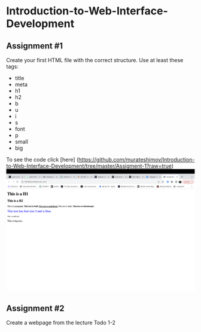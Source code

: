 # Introduction-to-Web-Interface-Development
## Assignment #1
Create your first HTML file with the correct structure. Use at least these tags:

* title
* meta
* h1
* h2
* b
* u
* i
* s
* font
* p
* small
* big

To see the code click [here] (https://github.com/murateshimov/Introduction-to-Web-Interface-Development/tree/master/Assigment-1?raw=true)
![assigment-1](Assigment-1/img/assigment-1.png?raw=true)


## Assignment #2
Create a webpage from the lecture Todo 1-2
